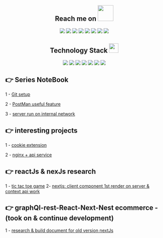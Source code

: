 <h2 align="center">Reach me on <img src="https://media.giphy.com/media/mGcNjsfWAjY5AEZNw6/giphy.gif" width="50"></h2>
<p align="center">
<img src="https://img.shields.io/badge/-JavaScript-black?style=flat-square&logo=javascript"/>
<img src="https://img.shields.io/badge/-Nodejs-black?style=flat-square&logo=Node.js"/>
<img src="https://img.shields.io/badge/-Expressjs-black?style=flat-square&logo=Express.js"/>
<img src="https://img.shields.io/badge/-React-black?style=flat-square&logo=react"/>
<img src="https://img.shields.io/badge/-MongoDB-black?style=flat-square&logo=mongodb"/>
<img src="https://img.shields.io/badge/-MySQL-black?style=flat-square&logo=mysql"/>
<img src="https://img.shields.io/badge/-Git-black?style=flat-square&logo=git"/>
<img src="https://img.shields.io/badge/-GitHub-black?style=flat-square&logo=github"/>
</p>

<p align="center">
<h2 align="center">Technology Stack <img src="https://media.giphy.com/media/WUlplcMpOCEmTGBtBW/giphy.gif" width="30"></h2>

<p align="center">
<img src="https://img.shields.io/badge/C-00599C?style=flat-square&logo=c&logoColor=white"/>
<img src="https://img.shields.io/badge/-java-E34A86?style=flat-square&logo=java"/>
<img src="https://img.shields.io/badge/-C++-00599C?style=flat-square&logo=c"/>
<img src="https://img.shields.io/badge/-HTML5-E34F26?style=flat-square&logo=html5&logoColor=white"/>
<img src="https://img.shields.io/badge/-CSS3-1572B6?style=flat-square&logo=css3"/>
<img src="https://img.shields.io/badge/-Bootstrap-563D7C?style=flat-square&logo=bootstrap"/>
<img src="https://img.shields.io/badge/-Heroku-430098?style=flat-square&logo=heroku"/>
</p>

## 👉 Series NoteBook

1 - [Git setup](https://github.com/nmp2k/notebook/tree/master/git)

2 - [PostMan useful feature](https://github.com/nmp2k/notebook/tree/master/postman)

3 - [server run on internal network ](https://github.com/nmp2k/notebook/tree/master/internal-network)

## 👉 interesting projects

1 - [cookie extension](https://github.com/nmp2k/edit-cookie-extension)

2 - [nginx + api service](https://github.com/nmp2k/nginx-node-backend)

## 👉 reactJs & nexJs research

1 - [tic tac toe game](https://github.com/nmp2k/react-tik-tak-toe)
2- [nextjs: client component 1st render on server & context api work](https://github.com/nmp2k/nextjs-ccp-context-api-actually-work)

## 👉 graphQl-rest-React-Next-Nest ecommerce - (took on & continue development)

1 - [research & build document for old version nextJs](https://github.com/nmp2k/nextJs-v13.5.6-doc)



